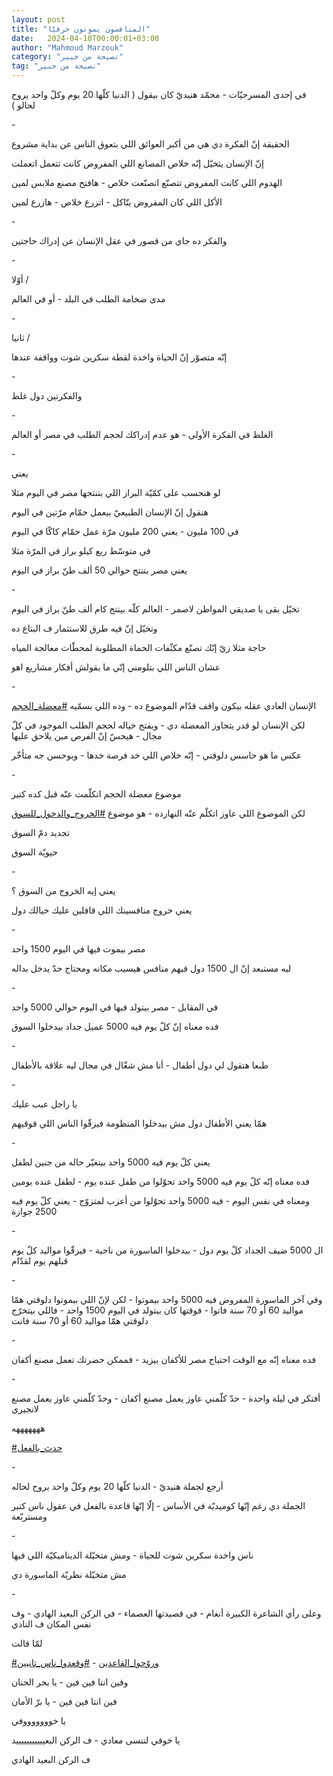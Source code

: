 ```yaml
---
layout: post
title: "المنافسون يموتون حرفيّا"
date:   2024-04-10T00:00:01+03:00
author: "Mahmoud Marzouk"
category: "نصيحة من خبير"
tag: "نصيحة من خبير"
---
```



في إحدى المسرحيّات - محمّد هنيديّ كان بيقول ( الدنيا كلّها
20 يوم وكلّ واحد يروح لحالو )

\-

الحقيقة إنّ الفكرة دي هي من أكبر العوائق اللي بتعوق الناس
عن بداية مشروع

إنّ الإنسان يتخيّل إنّه خلاص المصانع اللي المفروض كانت
تتعمل اتعملت

الهدوم اللي كانت المفروض تتصنّع اتصنّعت خلاص - هافتح مصنع
ملابس لمين

الأكل اللي كان المفروض يتّاكل - اتزرع خلاص - هازرع
لمين

\-

والفكر ده جاي من قصور في عقل الإنسان عن إدراك
حاجتين

\-

أوّلا /

مدى ضخامة الطلب في البلد - أو في العالم

\-

ثانيا /

إنّه متصوّر إنّ الحياة واخدة لقطة سكرين شوت وواقفة
عندها

\-

والفكرتين دول غلط

\-

الغلط في الفكرة الأولى - هو عدم إدراكك لحجم الطلب في مصر
أو العالم

\-

يعني

لو هنحسب على كمّيّة البراز اللي بتنتجها مصر في اليوم
مثلا

هنقول إنّ الإنسان الطبيعيّ بيعمل حمّام مرّتين في
اليوم

في 100 مليون - يعني 200 مليون مرّة عمل حمّام كاكّا في
اليوم

في متوسّط ربع كيلو براز في المرّة مثلا

يعني مصر بتنتج حوالي 50 ألف طنّ براز في اليوم

\-

تخيّل بقى يا صديقي المواطن لاصمر - العالم كلّه بينتج كام
ألف طنّ براز في اليوم

وتخيّل إنّ فيه طرق للاستثمار ف البتاع ده

حاجة مثلا زيّ إنّك تصنّع مكثّفات الحماة المطلوبة لمحطّات
معالجة المياه

عشان الناس اللي بتلومني إنّي ما بقولش أفكار مشاريع
اهو

\-

الإنسان العادي عقله بيكون واقف قدّام الموضوع ده - وده
اللي بسمّيه
[<u>\#معضلة\_الحجم</u>](https://www.facebook.com/hashtag/%D9%85%D8%B9%D8%B6%D9%84%D8%A9_%D8%A7%D9%84%D8%AD%D8%AC%D9%85?__eep__=6&__cft__%5b0%5d=AZWFNY6Rs4UuJ-zVPY8TcIJgluep4xROiDjIVGfXD0uzyebPgANFKjNmzhqKUkcWBNlABFso4oy3lJhOYM582X5yaFNShx9tkRw361qLGiCwvgFMQjKtcLS_9wU9bXuoCDdhMN5u7XwCeLiuWF6HRGSot7ccgC7kYB0Q4_Vw5UVggg9rxH-oTJmA2hNEcAEIHro&__tn__=*NK-R)

لكن الإنسان لو قدر يتجاوز المعضلة دي - ويفتح خياله لحجم
الطلب الموجود في كلّ مجال - هيحسّ إنّ الفرص مين يلاحق عليها

عكس ما هو حاسس دلوقتي - إنّه خلاص اللي خد فرصة خدها -
وبوحسن جه متأخّر

\-

موضوع معضلة الحجم اتكلّمت عنّه قبل كده كتير

لكن الموضوع اللي عاوز اتكلّم عنّه النهارده - هو
موضوع
[<u>\#الخروج\_والدخول\_للسوق</u>](https://www.facebook.com/hashtag/%D8%A7%D9%84%D8%AE%D8%B1%D9%88%D8%AC_%D9%88%D8%A7%D9%84%D8%AF%D8%AE%D9%88%D9%84_%D9%84%D9%84%D8%B3%D9%88%D9%82?__eep__=6&__cft__%5b0%5d=AZWFNY6Rs4UuJ-zVPY8TcIJgluep4xROiDjIVGfXD0uzyebPgANFKjNmzhqKUkcWBNlABFso4oy3lJhOYM582X5yaFNShx9tkRw361qLGiCwvgFMQjKtcLS_9wU9bXuoCDdhMN5u7XwCeLiuWF6HRGSot7ccgC7kYB0Q4_Vw5UVggg9rxH-oTJmA2hNEcAEIHro&__tn__=*NK-R)

تجديد دمّ السوق

حيويّة السوق

\-

يعني إيه الخروج من السوق ؟

يعني خروج منافسينك اللي قافلين عليك خيالك دول

\-

مصر بيموت فيها في اليوم 1500 واحد

ليه مستبعد إنّ ال 1500 دول فيهم منافس هيسيب مكانه ومحتاج
حدّ يدخل بداله

\-

في المقابل - مصر بيتولد فيها في اليوم حوالي 5000
واحد

فده معناه إنّ كلّ يوم فيه 5000 عميل جداد بيدخلوا
السوق

\-

طبعا هتقول لي دول أطفال - أنا مش شغّال في مجال ليه علاقة
بالأطفال

\-

يا راجل عيب عليك

همّا يعني الأطفال دول مش بيدخلوا المنظومة فيزقّوا الناس
اللي فوقيهم

\-

يعني كلّ يوم فيه 5000 واحد بيتغيّر حاله من جنين
لطفل

فده معناه إنّه كلّ يوم فيه 5000 واحد تحوّلوا من طفل عنده
يوم - لطفل عنده يومين

ومعناه في نفس اليوم - فيه 5000 واحد تحوّلوا من أعزب
لمتزوّج - يعني كلّ يوم فيه 2500 جوازة

\-

ال 5000 ضيف الجداد كلّ يوم دول - بيدخلوا الماسورة من
ناحية - فيزقّوا مواليد كلّ يوم قبلهم يوم لقدّام

\-

وفي آخر الماسورة المفروض فيه 5000 واحد بيموتوا - لكن لإنّ
اللي بيموتوا دلوقتي همّا مواليد 60 أو 70 سنة فاتوا - فوقتها كان بيتولد في
اليوم 1500 واحد - فاللي بيتخرّج دلوقتي همّا مواليد 60 أو 70 سنة
فاتت

\-

فده معناه إنّه مع الوقت احتياج مصر للأكفان بيزيد - فممكن
حضرتك تعمل مصنع أكفان

\-

أفتكر في ليلة واحدة - حدّ كلّمني عاوز يعمل مصنع أكفان -
وحدّ كلّمني عاوز يعمل مصنع لانجيري

هههههههه

[<u>\#حدث\_بالفعل</u>](https://www.facebook.com/hashtag/%D8%AD%D8%AF%D8%AB_%D8%A8%D8%A7%D9%84%D9%81%D8%B9%D9%84?__eep__=6&__cft__%5b0%5d=AZWFNY6Rs4UuJ-zVPY8TcIJgluep4xROiDjIVGfXD0uzyebPgANFKjNmzhqKUkcWBNlABFso4oy3lJhOYM582X5yaFNShx9tkRw361qLGiCwvgFMQjKtcLS_9wU9bXuoCDdhMN5u7XwCeLiuWF6HRGSot7ccgC7kYB0Q4_Vw5UVggg9rxH-oTJmA2hNEcAEIHro&__tn__=*NK-R)

\-

أرجع لجملة هنيديّ - الدنيا كلّها 20 يوم وكلّ واحد يروح
لحاله

الجملة دي رغم إنّها كوميديّة في الأساس - إلّا إنّها قاعدة
بالفعل في عقول ناس كتير ومستربّعة

\-

ناس واخدة سكرين شوت للحياة - ومش متخيّلة الديناميكيّة اللي
فيها

مش متخيّلة نظريّة الماسورة دي

\-

وعلى رأي الشاعرة الكبيرة أنغام - في قصيدتها العصماء - في
الركن البعيد الهادي - وف نفس المكان ف النادي

لمّا قالت

[<u>\#وروّحوا\_القاعدين</u>](https://www.facebook.com/hashtag/%D9%88%D8%B1%D9%88%D9%91%D8%AD%D9%88%D8%A7_%D8%A7%D9%84%D9%82%D8%A7%D8%B9%D8%AF%D9%8A%D9%86?__eep__=6&__cft__%5b0%5d=AZWFNY6Rs4UuJ-zVPY8TcIJgluep4xROiDjIVGfXD0uzyebPgANFKjNmzhqKUkcWBNlABFso4oy3lJhOYM582X5yaFNShx9tkRw361qLGiCwvgFMQjKtcLS_9wU9bXuoCDdhMN5u7XwCeLiuWF6HRGSot7ccgC7kYB0Q4_Vw5UVggg9rxH-oTJmA2hNEcAEIHro&__tn__=*NK-R) -
[<u>\#وقعدوا\_ناس\_تانيين</u>](https://www.facebook.com/hashtag/%D9%88%D9%82%D8%B9%D8%AF%D9%88%D8%A7_%D9%86%D8%A7%D8%B3_%D8%AA%D8%A7%D9%86%D9%8A%D9%8A%D9%86?__eep__=6&__cft__%5b0%5d=AZWFNY6Rs4UuJ-zVPY8TcIJgluep4xROiDjIVGfXD0uzyebPgANFKjNmzhqKUkcWBNlABFso4oy3lJhOYM582X5yaFNShx9tkRw361qLGiCwvgFMQjKtcLS_9wU9bXuoCDdhMN5u7XwCeLiuWF6HRGSot7ccgC7kYB0Q4_Vw5UVggg9rxH-oTJmA2hNEcAEIHro&__tn__=*NK-R)

وفين انتا فين فين - يا بحر الحنان

فين انتا فين فين - يا برّ الأمان

يا خوووووووفي

يا خوفي لتنسى معادي - ف الركن البعيييييييييييد

ف الركن البعيد الهادي
